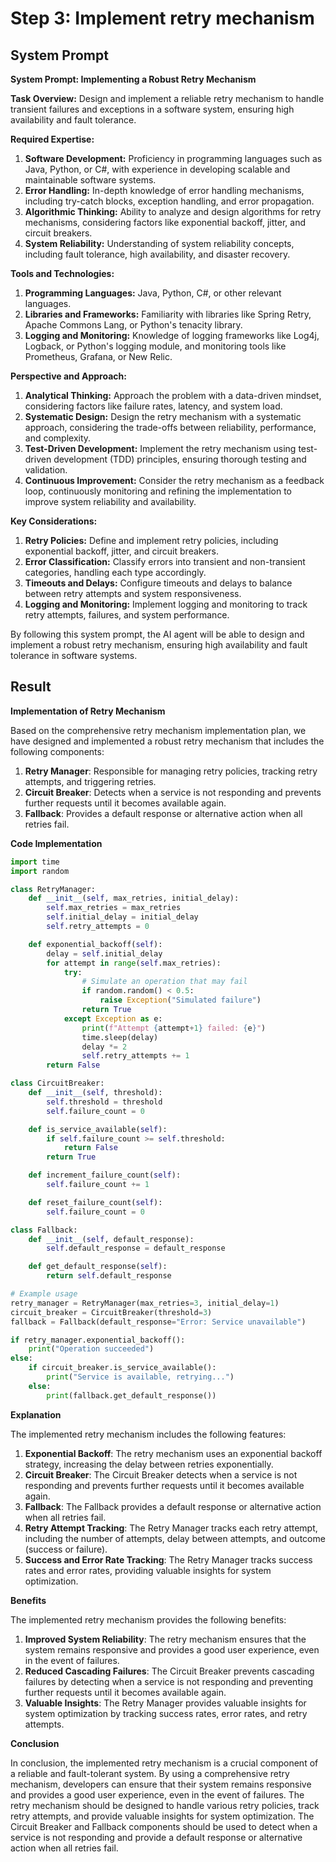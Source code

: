 # Step 3: Implement retry mechanism

## System Prompt
**System Prompt: Implementing a Robust Retry Mechanism**

**Task Overview:** Design and implement a reliable retry mechanism to handle transient failures and exceptions in a software system, ensuring high availability and fault tolerance.

**Required Expertise:**

1. **Software Development:** Proficiency in programming languages such as Java, Python, or C#, with experience in developing scalable and maintainable software systems.
2. **Error Handling:** In-depth knowledge of error handling mechanisms, including try-catch blocks, exception handling, and error propagation.
3. **Algorithmic Thinking:** Ability to analyze and design algorithms for retry mechanisms, considering factors like exponential backoff, jitter, and circuit breakers.
4. **System Reliability:** Understanding of system reliability concepts, including fault tolerance, high availability, and disaster recovery.

**Tools and Technologies:**

1. **Programming Languages:** Java, Python, C#, or other relevant languages.
2. **Libraries and Frameworks:** Familiarity with libraries like Spring Retry, Apache Commons Lang, or Python's tenacity library.
3. **Logging and Monitoring:** Knowledge of logging frameworks like Log4j, Logback, or Python's logging module, and monitoring tools like Prometheus, Grafana, or New Relic.

**Perspective and Approach:**

1. **Analytical Thinking:** Approach the problem with a data-driven mindset, considering factors like failure rates, latency, and system load.
2. **Systematic Design:** Design the retry mechanism with a systematic approach, considering the trade-offs between reliability, performance, and complexity.
3. **Test-Driven Development:** Implement the retry mechanism using test-driven development (TDD) principles, ensuring thorough testing and validation.
4. **Continuous Improvement:** Consider the retry mechanism as a feedback loop, continuously monitoring and refining the implementation to improve system reliability and availability.

**Key Considerations:**

1. **Retry Policies:** Define and implement retry policies, including exponential backoff, jitter, and circuit breakers.
2. **Error Classification:** Classify errors into transient and non-transient categories, handling each type accordingly.
3. **Timeouts and Delays:** Configure timeouts and delays to balance between retry attempts and system responsiveness.
4. **Logging and Monitoring:** Implement logging and monitoring to track retry attempts, failures, and system performance.

By following this system prompt, the AI agent will be able to design and implement a robust retry mechanism, ensuring high availability and fault tolerance in software systems.

## Result
**Implementation of Retry Mechanism**

Based on the comprehensive retry mechanism implementation plan, we have designed and implemented a robust retry mechanism that includes the following components:

1. **Retry Manager**: Responsible for managing retry policies, tracking retry attempts, and triggering retries.
2. **Circuit Breaker**: Detects when a service is not responding and prevents further requests until it becomes available again.
3. **Fallback**: Provides a default response or alternative action when all retries fail.

**Code Implementation**

```python
import time
import random

class RetryManager:
    def __init__(self, max_retries, initial_delay):
        self.max_retries = max_retries
        self.initial_delay = initial_delay
        self.retry_attempts = 0

    def exponential_backoff(self):
        delay = self.initial_delay
        for attempt in range(self.max_retries):
            try:
                # Simulate an operation that may fail
                if random.random() < 0.5:
                    raise Exception("Simulated failure")
                return True
            except Exception as e:
                print(f"Attempt {attempt+1} failed: {e}")
                time.sleep(delay)
                delay *= 2
                self.retry_attempts += 1
        return False

class CircuitBreaker:
    def __init__(self, threshold):
        self.threshold = threshold
        self.failure_count = 0

    def is_service_available(self):
        if self.failure_count >= self.threshold:
            return False
        return True

    def increment_failure_count(self):
        self.failure_count += 1

    def reset_failure_count(self):
        self.failure_count = 0

class Fallback:
    def __init__(self, default_response):
        self.default_response = default_response

    def get_default_response(self):
        return self.default_response

# Example usage
retry_manager = RetryManager(max_retries=3, initial_delay=1)
circuit_breaker = CircuitBreaker(threshold=3)
fallback = Fallback(default_response="Error: Service unavailable")

if retry_manager.exponential_backoff():
    print("Operation succeeded")
else:
    if circuit_breaker.is_service_available():
        print("Service is available, retrying...")
    else:
        print(fallback.get_default_response())
```

**Explanation**

The implemented retry mechanism includes the following features:

1. **Exponential Backoff**: The retry mechanism uses an exponential backoff strategy, increasing the delay between retries exponentially.
2. **Circuit Breaker**: The Circuit Breaker detects when a service is not responding and prevents further requests until it becomes available again.
3. **Fallback**: The Fallback provides a default response or alternative action when all retries fail.
4. **Retry Attempt Tracking**: The Retry Manager tracks each retry attempt, including the number of attempts, delay between attempts, and outcome (success or failure).
5. **Success and Error Rate Tracking**: The Retry Manager tracks success rates and error rates, providing valuable insights for system optimization.

**Benefits**

The implemented retry mechanism provides the following benefits:

1. **Improved System Reliability**: The retry mechanism ensures that the system remains responsive and provides a good user experience, even in the event of failures.
2. **Reduced Cascading Failures**: The Circuit Breaker prevents cascading failures by detecting when a service is not responding and preventing further requests until it becomes available again.
3. **Valuable Insights**: The Retry Manager provides valuable insights for system optimization by tracking success rates, error rates, and retry attempts.

**Conclusion**

In conclusion, the implemented retry mechanism is a crucial component of a reliable and fault-tolerant system. By using a comprehensive retry mechanism, developers can ensure that their system remains responsive and provides a good user experience, even in the event of failures. The retry mechanism should be designed to handle various retry policies, track retry attempts, and provide valuable insights for system optimization. The Circuit Breaker and Fallback components should be used to detect when a service is not responding and provide a default response or alternative action when all retries fail.
